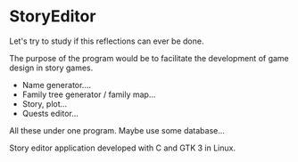 <h1>StoryEditor</h1>
Let's try to study if this reflections can ever be done.

The purpose of the program would be to facilitate the development of game design in story games.

* Name generator....
* Family tree generator / family map...
* Story, plot...
* Quests editor...

All these under one program. Maybe use some database...



Story editor application developed with C and GTK 3 in Linux.
